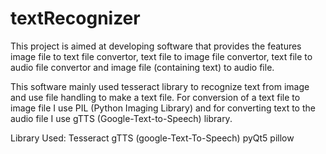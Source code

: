 # textRecognizer
This project is aimed at developing software that provides the features image file to text file convertor, text file to image file convertor, text file to audio file convertor and image file (containing text) to audio file.

This software mainly used tesseract library to recognize text from image and use file handling to make a text file. For conversion of a text file to image file I use PIL (Python Imaging Library) and for converting text to the audio file I use gTTS (Google-Text-to-Speech) library.

Library Used: Tesseract
              gTTS (google-Text-To-Speech)
              pyQt5
              pillow
